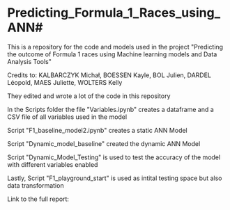 # Predicting_Formula_1_Races_using_ANN#

This is a repository for the code and models used in the project "Predicting the outcome of Formula 1 races using Machine learning models and Data Analysis Tools"

Credits to: KALBARCZYK Michał, BOESSEN Kayle, BOL Julien, DARDEL Léopold, MAES Juliette, WOLTERS Kelly 

They edited and wrote a lot of the code in this repository

In the Scripts folder the file "Variables.ipynb" creates a dataframe and a CSV file of all variables used in the model

Script "F1_baseline_model2.ipynb" creates a static ANN Model

Script "Dynamic_model_baseline" created the dynamic ANN Model

Script "Dynamic_Model_Testing" is used to test the accuracy of the model with different variables enabled

Lastly,
Script "F1_playground_start" is used as intital testing space but also data transformation

Link to the full report:
